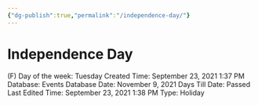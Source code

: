 ```yaml
---
{"dg-publish":true,"permalink":"/independence-day/"}
---
```


# Independence Day

(F) Day of the week: Tuesday
Created Time: September 23, 2021 1:37 PM
Database: Events Database
Date: November 9, 2021
Days Till Date: Passed
Last Edited Time: September 23, 2021 1:38 PM
Type: Holiday